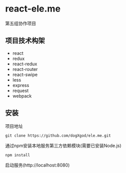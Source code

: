 # react-ele.me
第五组协作项目
## 项目技术构架
- react
- redux
- react-redux
- react-router
- react-swipe
- less
- express
- request
- webpack
## 安装
项目地址
```
git clone https://github.com/dogXgod/ele.me.git
```
通过npm安装本地服务第三方依赖模块(需要已安装Node.js)

```
npm install
```
启动服务(http://localhost:8080)
```

```